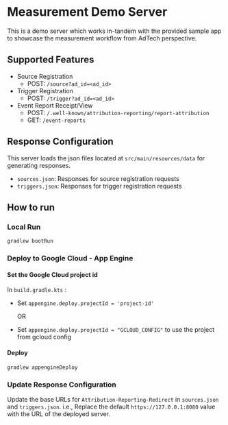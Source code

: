 # Measurement Demo Server

This is a demo server which works in-tandem with the provided sample app to
showcase the measurement workflow from AdTech perspective.

## Supported Features

- Source Registration
   - POST: `/source?ad_id=<ad_id>`
- Trigger Registration
   - POST: `/trigger?ad_id=<ad_id>`
- Event Report Receipt/View
   - POST: `/.well-known/attribution-reporting/report-attribution`
   - GET: `/event-reports`

## Response Configuration

This server loads the json files located at `src/main/resources/data` for generating responses.

- `sources.json`: Responses for source registration requests
- `triggers.json`: Responses for trigger registration requests


## How to run

### Local Run

`gradlew bootRun`

### Deploy to Google Cloud - App Engine

#### Set the Google Cloud project id

In `build.gradle.kts` :
- Set `appengine.deploy.projectId = 'project-id'`

   OR

- Set `appengine.deploy.projectId = "GCLOUD_CONFIG"` to use the project from gcloud config

#### Deploy

`gradlew appengineDeploy`

### Update Response Configuration

Update the base URLs for `Attribution-Reporting-Redirect` in `sources.json` and `triggers.json`. i.e., Replace the default `https://127.0.0.1:8080` value with the URL of the deployed server.
